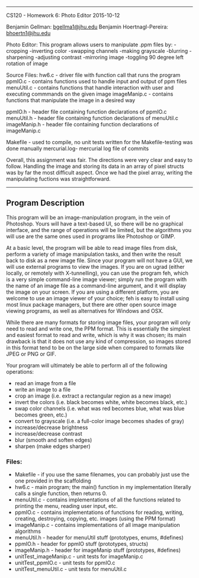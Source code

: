 ***
  CS120 - Homework 6: Photo Editor
  2015-10-12

  Benjamin Gellman: bgellma1@jhu.edu
  Benjamin Hoertnagl-Pereira: bhoertn1@jhu.edu



  Photo Editor:
  This program allows users to manipulate .ppm files by:
  -cropping
  -inverting color
  -swapping channels
  -making grayscale
  -blurring
  -sharpening
  -adjusting contrast
  -mirroring image
  -toggling 90 degree left rotation of image



  Source Files:
  hw6.c - driver file with function call that runs the program
  ppmIO.c - contains functions used to handle input and output of ppm files
  menuUtil.c - contains functions that handle interaction with user and 
    executing commmands on the given image
  imageManip.c - contains functions that manipulate the image in a desired way

  ppmIO.h - header file containing function declarations of ppmIO.c
  menuUtil.h - header file containing function declarations of menuUtil.c
  imageManip.h - header file containing function declarations of imageManip.c
  
  Makefile - used to compile, no unit tests written for the Makefile-testing was
    done manually
  mercurial.log- mercurial log file of commits



  Overall, this assignment was fair. The directions were very clear and easy
  to follow. Handling the image and storing its data in an array of pixel structs 
  was by far the most difficult aspect. Once we had the pixel array, writing the
  manipulating fuctions was straightforward.
***

## Program Description

This program will be an image-manipulation program, in the vein of Photoshop. Yours will have a text-based UI, so there will be no graphical interface, and the range of operations will be limited, but the algorithms you will use are the same ones used in programs like Photoshop or GIMP.

At a basic level, the program will be able to read image files from disk, perform a variety of image manipulation tasks, and then write the result back to disk as a new image file. Since your program will not have a GUI, we will use external programs to view the images. If you are on ugrad (either locally, or remotely with X-tunnelling), you can use the program feh, which is a very simple command-line image viewer; simply run the program with the name of an image file as a command-line argument, and it will display the image on your screen. If you are using a different platform, you are welcome to use an image viewer of your choice; feh is easy to install using most linux package managers, but there are other open source image viewing programs, as well as alternatives for Windows and OSX.

While there are many formats for storing image files, your program will only need to read and write one, the PPM format. This is essentially the simplest and easiest format to read and write, which is why it was chosen; its main drawback is that it does not use any kind of compression, so images stored in this format tend to be on the large side when compared to formats like JPEG or PNG or GIF.

Your program will ultimately be able to perform all of the following operations:

* read an image from a file
* write an image to a file
* crop an image (i.e. extract a rectangular region as a new image)
* invert the colors (i.e. black becomes white, white becomes black, etc.)
* swap color channels (i.e. what was red becomes blue, what was blue becomes green, etc.)
* convert to grayscale (i.e. a full-color image becomes shades of gray)
* increase/decrease brightness
* increase/decrease contrast
* blur (smooth and soften edges)
* sharpen (make edges sharper)

### Files:

* Makefile - if you use the same filenames, you can probably just use the one provided in the scaffolding
* hw6.c - main program; the main() function in my implementation literally calls a single function, then returns 0.
* menuUtil.c - contains implementations of all the functions related to printing the menu, reading user input, etc.
* ppmIO.c - contains implementations of functions for reading, writing, creating, destroying, copying, etc. images (using the PPM format)
* imageManip.c - contains implementations of all image manipulation algorithms
* menuUtil.h - header for menuUtil stuff (prototypes, enums, #defines)
* ppmIO.h - header for ppmIO stuff (prototypes, structs)
* imageManip.h - header for imageManip stuff (prototypes, #defines)
* unitTest_imageManip.c - unit tests for imageManip.c
* unitTest_ppmIO.c - unit tests for ppmIO.c
* unitTest_menuUtil.c - unit tests for menuUtil.c
